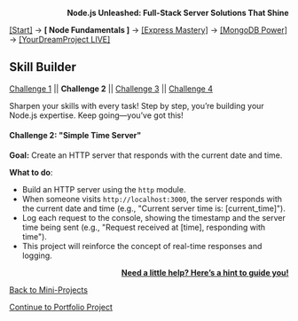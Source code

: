 **<p align="right">Node.js Unleashed: Full-Stack Server Solutions That Shine</p>**

[[Start]](../Introduction.md) → **[ Node Fundamentals ]** → [[Express Mastery]](../chapter-02/2-1.md) → [[MongoDB Power]](#mongodb) → [[YourDreamProject LIVE]](#project)

## Skill Builder

[Challenge 1](1-5SB.md) || **Challenge 2** || [Challenge 3](1-5SB-3.md) || [Challenge 4](1-5SB-4.md)

Sharpen your skills with every task! Step by step, you’re building your Node.js expertise. Keep going—you’ve got this!

#### Challenge 2: "Simple Time Server"

**Goal:** Create an HTTP server that responds with the current date and time.

**What to do**:  
- Build an HTTP server using the `http` module.  
- When someone visits `http://localhost:3000`, the server responds with the current date and time (e.g., "Current server time is: [current_time]").  
- Log each request to the console, showing the timestamp and the server time being sent (e.g., "Request received at [time], responding with time").  
- This project will reinforce the concept of real-time responses and logging.

**<p align="right">[Need a little help? Here’s a hint to guide you!](1-5SB-2H.md)</p>**

[Back to Mini-Projects](1-5.md)

[Continue to Portfolio Project](1-6.md)
